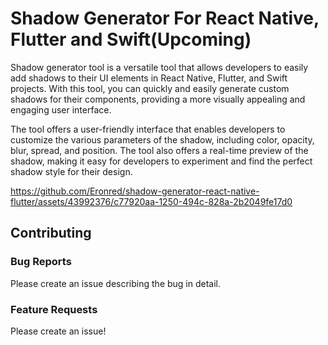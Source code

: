 
# Shadow Generator For React Native, Flutter and Swift(Upcoming)

Shadow generator tool is a versatile tool that allows developers to easily add shadows to their UI elements in React Native, Flutter, and Swift projects. With this tool, you can quickly and easily generate custom shadows for their components, providing a more visually appealing and engaging user interface.

The tool offers a user-friendly interface that enables developers to customize the various parameters of the shadow, including color, opacity, blur, spread, and position. The tool also offers a real-time preview of the shadow, making it easy for developers to experiment and find the perfect shadow style for their design.




https://github.com/Eronred/shadow-generator-react-native-flutter/assets/43992376/c77920aa-1250-494c-828a-2b2049fe17d0




## Contributing

### Bug Reports

Please create an issue describing the bug in detail.

### Feature Requests

Please create an issue!

